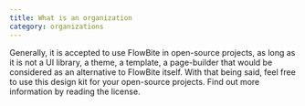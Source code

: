 ```yaml
---
title: What is an organization
category: organizations
---
```


Generally, it is accepted to use FlowBite in open-source projects, as long as it is not a UI library, a theme, a template, a page-builder that would be considered as an alternative to FlowBite itself.
With that being said, feel free to use this design kit for your open-source projects.
Find out more information by reading the license.
